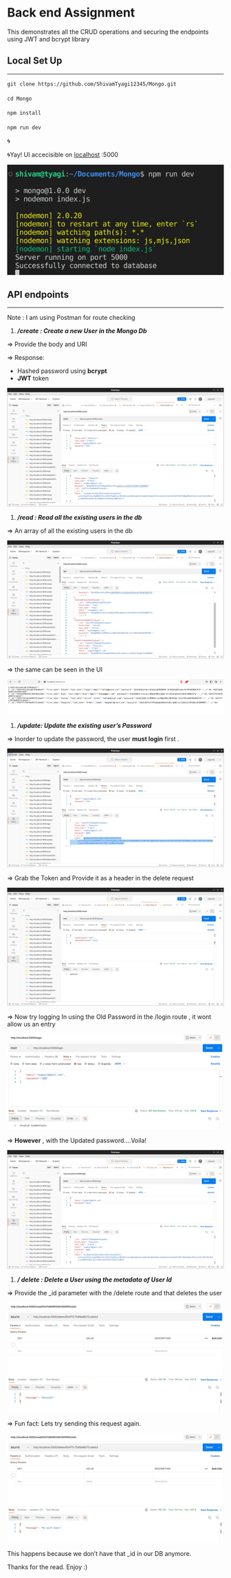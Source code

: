 # Back end Assignment

This demonstrates all the CRUD operations and securing the endpoints using JWT and bcrypt    library

## Local Set Up

---

```markdown
git clone https://github.com/ShivamTyagi12345/Mongo.git

cd Mongo

npm install

npm run dev

```

🌀

🌀Yay! UI accecisible on [localhost](http://localhost) :5000

![Untitled](public/Untitled.png)

## API endpoints

---

Note : I am using Postman for route checking

1. ***/create : Create a new User in the Mongo Db***

⇒ Provide the body and URI

⇒ Response: 

- Hashed password using **bcrypt**
- **JWT** token

![Untitled](public/Untitled%201.png)

1. ***/read : Read all the existing users in the db***

⇒ An array of all the existing users in the db

![Untitled](public/Untitled%202.png)

⇒ the same can be seen in the UI

![Untitled](public/Untitled%203.png)

1. ***/update: Update the existing user’s Password***

⇒ Inorder to update the password, the user **must login** first . 

![Untitled](public/Untitled%204.png)

⇒ Grab the Token and Provide it as a header in the delete request

![Untitled](public/Untitled%205.png)

⇒ Now try logging In using the Old Password in the /login route , it wont allow us an entry

![Untitled](public/Untitled%206.png)

⇒ **However** , with the Updated password….Voila!

![Untitled](public/Untitled%207.png)

1. ***/ delete : Delete a User using the metadata of User Id*** 

⇒ Provide the _id parameter with the /delete route  and that deletes the user

![Untitled](public/Untitled%208.png)

⇒ Fun fact: Lets try sending this request again. 

![Untitled](public/Untitled%209.png)

This happens because we don’t have that _id in our DB anymore. 

Thanks for the read. Enjoy :)